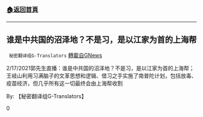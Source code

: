 ###  [:house:返回首頁](https://github.com/ourhimalayas/txt)
---

## 谁是中共国的沼泽地？不是习，是以江家为首的上海帮
` 秘密翻译组G-Translators` [轉載自GNews](https://gnews.org/zh-hans/917135/)

2/17/2021郭先生直播：谁是中共国的沼泽地？不是习，是以江家为首的上海帮；王岐山利用习满脑子的文革思想和逻辑、借习之手实施了南普陀计划，包括放毒、疫苗经济，但几乎所有这一切最终会由上海帮收割

By: 【秘密翻译组G-Translators】

0
